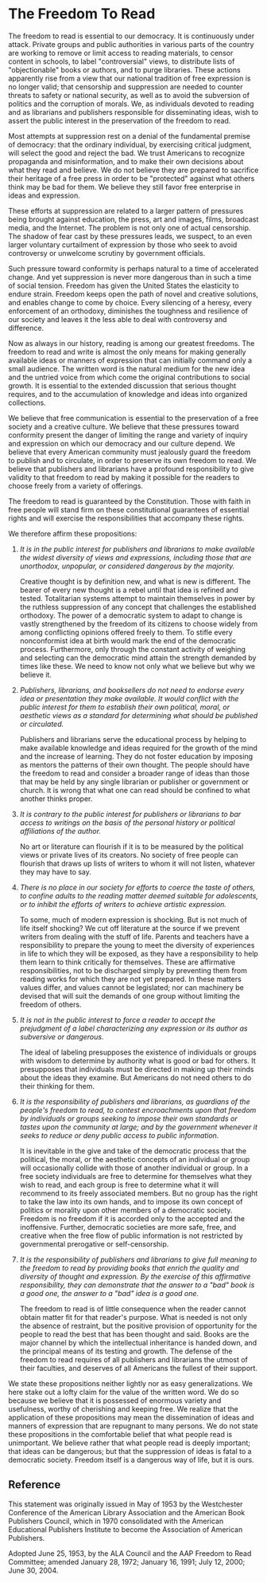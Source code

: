 # The Freedom To Read

The freedom to read is essential to our democracy. It is continuously under attack. Private groups and public authorities in various parts of the country are working to remove or limit access to reading materials, to censor content in schools, to label "controversial" views, to distribute lists of "objectionable" books or authors, and to purge libraries. These actions apparently rise from a view that our national tradition of free expression is no longer valid; that censorship and suppression are needed to counter threats to safety or national security, as well as to avoid the subversion of politics and the corruption of morals. We, as individuals devoted to reading and as librarians and publishers responsible for disseminating ideas, wish to assert the public interest in the preservation of the freedom to read.

Most attempts at suppression rest on a denial of the fundamental premise of democracy: that the ordinary individual, by exercising critical judgment, will select the good and reject the bad. We trust Americans to recognize propaganda and misinformation, and to make their own decisions about what they read and believe. We do not believe they are prepared to sacrifice their heritage of a free press in order to be "protected" against what others think may be bad for them. We believe they still favor free enterprise in ideas and expression.

These efforts at suppression are related to a larger pattern of pressures being brought against education, the press, art and images, films, broadcast media, and the Internet. The problem is not only one of actual censorship. The shadow of fear cast by these pressures leads, we suspect, to an even larger voluntary curtailment of expression by those who seek to avoid controversy or unwelcome scrutiny by government officials.

Such pressure toward conformity is perhaps natural to a time of accelerated change. And yet suppression is never more dangerous than in such a time of social tension. Freedom has given the United States the elasticity to endure strain. Freedom keeps open the path of novel and creative solutions, and enables change to come by choice. Every silencing of a heresy, every enforcement of an orthodoxy, diminishes the toughness and resilience of our society and leaves it the less able to deal with controversy and difference.

Now as always in our history, reading is among our greatest freedoms. The freedom to read and write is almost the only means for making generally available ideas or manners of expression that can initially command only a small audience. The written word is the natural medium for the new idea and the untried voice from which come the original contributions to social growth. It is essential to the extended discussion that serious thought requires, and to the accumulation of knowledge and ideas into organized collections.

We believe that free communication is essential to the preservation of a free society and a creative culture. We believe that these pressures toward conformity present the danger of limiting the range and variety of inquiry and expression on which our democracy and our culture depend. We believe that every American community must jealously guard the freedom to publish and to circulate, in order to preserve its own freedom to read. We believe that publishers and librarians have a profound responsibility to give validity to that freedom to read by making it possible for the readers to choose freely from a variety of offerings.

The freedom to read is guaranteed by the Constitution. Those with faith in free people will stand firm on these constitutional guarantees of essential rights and will exercise the responsibilities that accompany these rights.

We therefore affirm these propositions:

1. _It is in the public interest for publishers and librarians to make available the widest diversity of views and expressions, including those that are unorthodox, unpopular, or considered dangerous by the majority._

    Creative thought is by definition new, and what is new is different. The bearer of every new thought is a rebel until that idea is refined and tested. Totalitarian systems attempt to maintain themselves in power by the ruthless suppression of any concept that challenges the established orthodoxy. The power of a democratic system to adapt to change is vastly strengthened by the freedom of its citizens to choose widely from among conflicting opinions offered freely to them. To stifle every nonconformist idea at birth would mark the end of the democratic process. Furthermore, only through the constant activity of weighing and selecting can the democratic mind attain the strength demanded by times like these. We need to know not only what we believe but why we believe it.

2. _Publishers, librarians, and booksellers do not need to endorse every idea or presentation they make available. It would conflict with the public interest for them to establish their own political, moral, or aesthetic views as a standard for determining what should be published or circulated._

    Publishers and librarians serve the educational process by helping to make available knowledge and ideas required for the growth of the mind and the increase of learning. They do not foster education by imposing as mentors the patterns of their own thought. The people should have the freedom to read and consider a broader range of ideas than those that may be held by any single librarian or publisher or government or church. It is wrong that what one can read should be confined to what another thinks proper.

3. _It is contrary to the public interest for publishers or librarians to bar access to writings on the basis of the personal history or political affiliations of the author._

    No art or literature can flourish if it is to be measured by the political views or private lives of its creators. No society of free people can flourish that draws up lists of writers to whom it will not listen, whatever they may have to say.

4. _There is no place in our society for efforts to coerce the taste of others, to confine adults to the reading matter deemed suitable for adolescents, or to inhibit the efforts of writers to achieve artistic expression._

    To some, much of modern expression is shocking. But is not much of life itself shocking? We cut off literature at the source if we prevent writers from dealing with the stuff of life. Parents and teachers have a responsibility to prepare the young to meet the diversity of experiences in life to which they will be exposed, as they have a responsibility to help them learn to think critically for themselves. These are affirmative responsibilities, not to be discharged simply by preventing them from reading works for which they are not yet prepared. In these matters values differ, and values cannot be legislated; nor can machinery be devised that will suit the demands of one group without limiting the freedom of others.

5. _It is not in the public interest to force a reader to accept the prejudgment of a label characterizing any expression or its author as subversive or dangerous._

    The ideal of labeling presupposes the existence of individuals or groups with wisdom to determine by authority what is good or bad for others. It presupposes that individuals must be directed in making up their minds about the ideas they examine. But Americans do not need others to do their thinking for them.

6. _It is the responsibility of publishers and librarians, as guardians of the people's freedom to read, to contest encroachments upon that freedom by individuals or groups seeking to impose their own standards or tastes upon the community at large; and by the government whenever it seeks to reduce or deny public access to public information._

    It is inevitable in the give and take of the democratic process that the political, the moral, or the aesthetic concepts of an individual or group will occasionally collide with those of another individual or group. In a free society individuals are free to determine for themselves what they wish to read, and each group is free to determine what it will recommend to its freely associated members. But no group has the right to take the law into its own hands, and to impose its own concept of politics or morality upon other members of a democratic society. Freedom is no freedom if it is accorded only to the accepted and the inoffensive. Further, democratic societies are more safe, free, and creative when the free flow of public information is not restricted by governmental prerogative or self-censorship.

7. _It is the responsibility of publishers and librarians to give full meaning to the freedom to read by providing books that enrich the quality and diversity of thought and expression. By the exercise of this affirmative responsibility, they can demonstrate that the answer to a "bad" book is a good one, the answer to a "bad" idea is a good one._

    The freedom to read is of little consequence when the reader cannot obtain matter fit for that reader's purpose. What is needed is not only the absence of restraint, but the positive provision of opportunity for the people to read the best that has been thought and said. Books are the major channel by which the intellectual inheritance is handed down, and the principal means of its testing and growth. The defense of the freedom to read requires of all publishers and librarians the utmost of their faculties, and deserves of all Americans the fullest of their support.

We state these propositions neither lightly nor as easy generalizations. We here stake out a lofty claim for the value of the written word. We do so because we believe that it is possessed of enormous variety and usefulness, worthy of cherishing and keeping free. We realize that the application of these propositions may mean the dissemination of ideas and manners of expression that are repugnant to many persons. We do not state these propositions in the comfortable belief that what people read is unimportant. We believe rather that what people read is deeply important; that ideas can be dangerous; but that the suppression of ideas is fatal to a democratic society. Freedom itself is a dangerous way of life, but it is ours.

## Reference

This statement was originally issued in May of 1953 by the Westchester Conference of the American Library Association and the American Book Publishers Council, which in 1970 consolidated with the American Educational Publishers Institute to become the Association of American Publishers.

Adopted June 25, 1953, by the ALA Council and the AAP Freedom to Read Committee; amended January 28, 1972; January 16, 1991; July 12, 2000; June 30, 2004.
